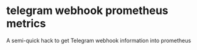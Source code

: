 # telegram webhook prometheus metrics

A semi-quick hack to get Telegram webhook information into prometheus
